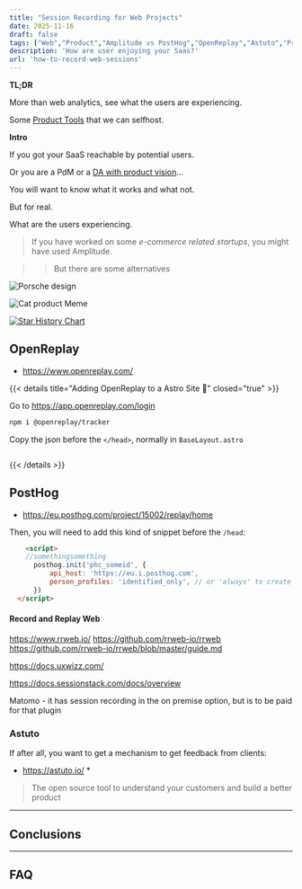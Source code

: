 ```yaml
---
title: "Session Recording for Web Projects"
date: 2025-11-16
draft: false
tags: ["Web","Product","Amplitude vs PostHog","OpenReplay","Astuto","Product Tools"]
description: 'How are user enjoying your Saas?'
url: 'how-to-record-web-sessions'
---
```


**TL;DR**

More than web analytics, see what the users are experiencing.

Some [Product Tools](https://jalcocert.github.io/JAlcocerT/product-tools/) that we can selfhost.

**Intro**

If you got your SaaS reachable by potential users.

Or you are a PdM or a [DA with product vision](https://jalcocert.github.io/JAlcocerT/product-skills-for-data-analytics/)...

You will want to know what it works and what not.

But for real.

What are the users experiencing.

> If you have worked on some *e-commerce related startups*, you might have used Amplitude.

> >  But there are some alternatives


![Porsche design](/blog_img/outro/porsche.png)


![Cat product Meme](/blog_img/memes/features-vs-needs.png)


[![Star History Chart](https://api.star-history.com/svg?repos=posthog/posthog,usefathom/fathom,openreplay/openreplay,rrweb-io/rrweb&type=Date)](https://star-history.com/#posthog/posthog&usefathom/fathom&openreplay/openreplay&rrweb-io/rrweb&type=Date)



## OpenReplay

* https://www.openreplay.com/

{{< details title="Adding OpenReplay to a Astro Site 📌" closed="true" >}}

Go to https://app.openreplay.com/login


```sh
npm i @openreplay/tracker
```

Copy the json before the `</head>`, normally in `BaseLayout.astro`

```json

```

{{< /details >}}

## PostHog

* https://eu.posthog.com/project/15002/replay/home

Then, you will need to add this kind of snippet before the `/head`:

```html
    <script>
    //somethingsomething 
      posthog.init('phc_someid', {
          api_host: 'https://eu.i.posthog.com',
          person_profiles: 'identified_only', // or 'always' to create profiles for anonymous users as well
      })
  </script>
```

#### Record and Replay Web

https://www.rrweb.io/
https://github.com/rrweb-io/rrweb
https://github.com/rrweb-io/rrweb/blob/master/guide.md

https://docs.uxwizz.com/

https://docs.sessionstack.com/docs/overview

Matomo - it has session recording in the on premise option, but is to be paid for that plugin

### Astuto

If after all, you want to get a mechanism to get feedback from clients:

* https://astuto.io/
  * 

> The open source tool to understand your customers and build a better product

---

## Conclusions


---

## FAQ